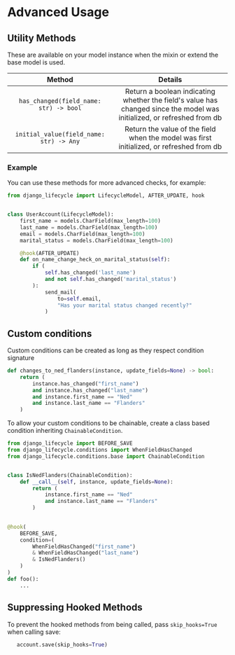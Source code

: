 # Advanced Usage

## Utility Methods <a id="utility-method-doc"></a>

These are available on your model instance when the mixin or extend the base model is used.

|                  Method                  |                                                         Details                                                         |
|:----------------------------------------:|:-----------------------------------------------------------------------------------------------------------------------:|
|  `has_changed(field_name: str) -> bool`  | Return a boolean indicating whether the field's value has changed since the model was initialized, or refreshed from db |
| `initial_value(field_name: str) -> Any` |                Return the value of the field when the model was first initialized, or refreshed from db                 |

### Example
You can use these methods for more advanced checks, for example:

```python
from django_lifecycle import LifecycleModel, AFTER_UPDATE, hook


class UserAccount(LifecycleModel):
    first_name = models.CharField(max_length=100)
    last_name = models.CharField(max_length=100)
    email = models.CharField(max_length=100)
    marital_status = models.CharField(max_length=100)

    @hook(AFTER_UPDATE)
    def on_name_change_heck_on_marital_status(self):
        if (
            self.has_changed('last_name') 
            and not self.has_changed('marital_status')
        ):
            send_mail(
                to=self.email, 
                "Has your marital status changed recently?"
            )

```

## Custom conditions <a id="custom-conditions"></a>
Custom conditions can be created as long as they respect condition signature
```python
def changes_to_ned_flanders(instance, update_fields=None) -> bool:
    return (
        instance.has_changed("first_name") 
        and instance.has_changed("last_name")
        and instance.first_name == "Ned"
        and instance.last_name == "Flanders"
    )
```

To allow your custom conditions to be chainable, create a class based condition inheriting `ChainableCondition`.
```python
from django_lifecycle import BEFORE_SAVE
from django_lifecycle.conditions import WhenFieldHasChanged
from django_lifecycle.conditions.base import ChainableCondition


class IsNedFlanders(ChainableCondition):
    def __call__(self, instance, update_fields=None):
        return (
            instance.first_name == "Ned" 
            and instance.last_name == "Flanders"
        )

    
@hook(
    BEFORE_SAVE,
    condition=(
        WhenFieldHasChanged("first_name")
        & WhenFieldHasChanged("last_name")
        & IsNedFlanders()
    )
)
def foo():
    ...
```

## Suppressing Hooked Methods <a id="suppressing"></a>

To prevent the hooked methods from being called, pass `skip_hooks=True` when calling save:

```python
   account.save(skip_hooks=True)
```
